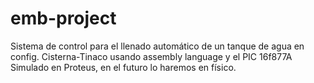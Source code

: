 # emb-project
Sistema de control para el llenado automático de un tanque de agua en config. Cisterna-Tinaco usando assembly language y el PIC 16f877A
Simulado en Proteus, en el futuro lo haremos en físico.
